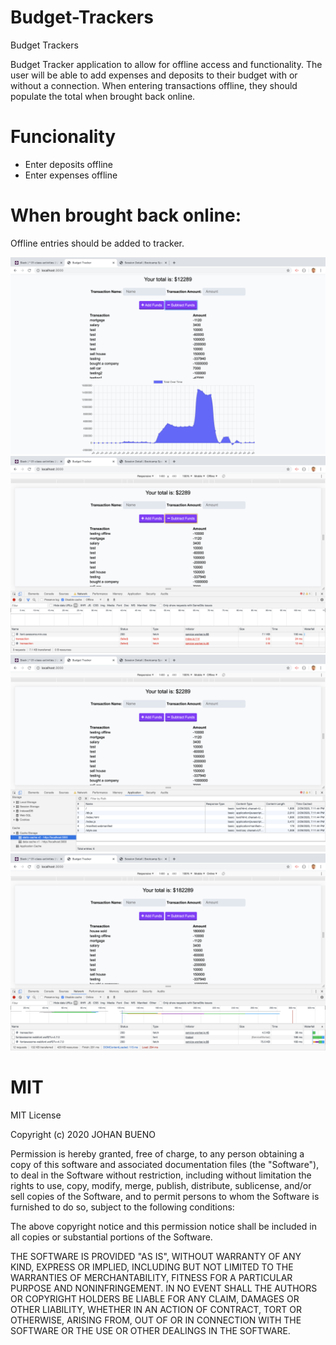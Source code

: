# Budget-Trackers
Budget Trackers

Budget Tracker application to allow for offline access and functionality.
The user will be able to add expenses and deposits to their budget with or without a connection. When entering transactions offline, they should populate the total when brought back online.

#  Funcionality 

*  Enter deposits offline
*  Enter expenses offline

# When brought back online:

Offline entries should be added to tracker.

<img src="./public/img/Screen Shot 2020-02-29 at 7.13.47 PM.png">
<img src="./public/img/Screen Shot 2020-02-29 at 7.14.26 PM.png">
<img src="./public/img/Screen Shot 2020-02-29 at 7.14.51 PM.png">
<img src="./public/img/Screen Shot 2020-02-29 at 7.15.31 PM.png">

# MIT
 MIT License

Copyright (c) 2020 JOHAN BUENO

Permission is hereby granted, free of charge, to any person obtaining a copy
of this software and associated documentation files (the "Software"), to deal
in the Software without restriction, including without limitation the rights
to use, copy, modify, merge, publish, distribute, sublicense, and/or sell
copies of the Software, and to permit persons to whom the Software is
furnished to do so, subject to the following conditions:

The above copyright notice and this permission notice shall be included in all
copies or substantial portions of the Software.

THE SOFTWARE IS PROVIDED "AS IS", WITHOUT WARRANTY OF ANY KIND, EXPRESS OR
IMPLIED, INCLUDING BUT NOT LIMITED TO THE WARRANTIES OF MERCHANTABILITY,
FITNESS FOR A PARTICULAR PURPOSE AND NONINFRINGEMENT. IN NO EVENT SHALL THE
AUTHORS OR COPYRIGHT HOLDERS BE LIABLE FOR ANY CLAIM, DAMAGES OR OTHER
LIABILITY, WHETHER IN AN ACTION OF CONTRACT, TORT OR OTHERWISE, ARISING FROM,
OUT OF OR IN CONNECTION WITH THE SOFTWARE OR THE USE OR OTHER DEALINGS IN THE
SOFTWARE.
